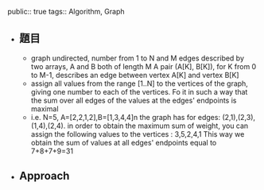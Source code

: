 public:: true
tags:: Algorithm, Graph

- ## 題目
	- graph undirected, number from 1 to N and M edges
	  described by two arrays, A and B both of length M
	  A pair (A[K], B[K]), for K from 0 to M-1, describes an edge between vertex A[K] and vertex B[K]
	- assign all values from the range [1..N] to the vertices of the graph, giving one number to each of the vertices. Fo it in such a way that the sum over all edges of the values at the edges' endpoints is maximal
	- i.e.
	  N=5, A=[2,2,1,2],B=[1,3,4,4]n the graph has for edges: (2,1),(2,3),(1,4),(2,4). in order to obtain the maximum sum of weight, you can assign the following values to the vertices : 3,5,2,4,1
	  This way we obtain the sum of values at all edges' endpoints equal to 7+8+7+9=31
- ## Approach